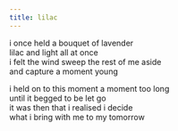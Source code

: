 ```yaml
---
title: lilac
---
```


i once held a bouquet of lavender  
lilac and light all at once  
i felt the wind sweep the rest of me aside  
and capture a moment young  

i held on to this moment a moment too long  
until it begged to be let go  
it was then that i realised i decide  
what i bring with me to my tomorrow  
